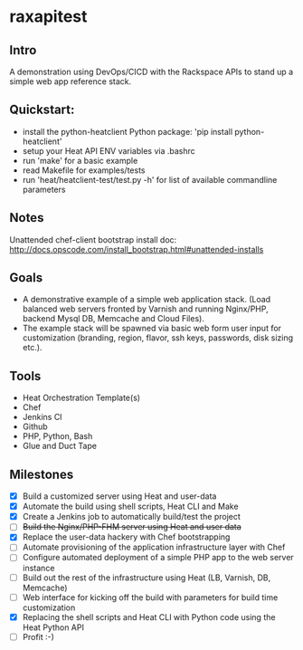 # raxapitest

## Intro
A demonstration using DevOps/CICD with the Rackspace APIs to stand up a simple web app reference stack.

## Quickstart:
* install the python-heatclient Python package: 'pip install python-heatclient'
* setup your Heat API ENV variables via .bashrc
* run 'make' for a basic example
* read Makefile for examples/tests
* run 'heat/heatclient-test/test.py -h' for list of available commandline parameters

## Notes
Unattended chef-client bootstrap install doc: 
http://docs.opscode.com/install_bootstrap.html#unattended-installs

## Goals
* A demonstrative example of a simple web application stack.  (Load balanced web servers fronted by Varnish and running Nginx/PHP, backend Mysql DB, Memcache and Cloud Files).  
* The example stack will be spawned via basic web form user input for customization (branding, region, flavor, ssh keys, passwords, disk sizing etc.).

## Tools
* Heat Orchestration Template(s)
* Chef
* Jenkins CI
* Github
* PHP, Python, Bash
* Glue and Duct Tape

## Milestones
- [x] Build a customized server using Heat and user-data
- [x] Automate the build using shell scripts, Heat CLI and Make
- [x] Create a Jenkins job to automatically build/test the project
- [ ] ~~Build the Nginx/PHP-FHM server using Heat and user data~~
- [x] Replace the user-data hackery with Chef bootstrapping
- [ ] Automate provisioning of the application infrastructure layer with Chef
- [ ] Configure automated deployment of a simple PHP app to the web server instance
- [ ] Build out the rest of the infrastructure using Heat (LB, Varnish, DB, Memcache)
- [ ] Web interface for kicking off the build with parameters for build time customization
- [x] Replacing the shell scripts and Heat CLI with Python code using the Heat Python API
- [ ] Profit :-)
